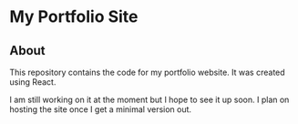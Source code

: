 # My Portfolio Site

## About
This repository contains the code for my portfolio website. It was created using React.

I am still working on it at the moment but I hope to see it up soon. I plan on hosting the site once I get a minimal version out.
